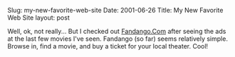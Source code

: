 Slug: my-new-favorite-web-site
Date: 2001-06-26
Title: My New Favorite Web Site
layout: post

Well, ok, not really... But I checked out <a href="http://www.fandango.com">Fandango.Com</a> after seeing the ads at the last few movies I&#39;ve seen. Fandango (so far) seems relatively simple. Browse in, find a movie, and buy a ticket for your local theater. Cool!
